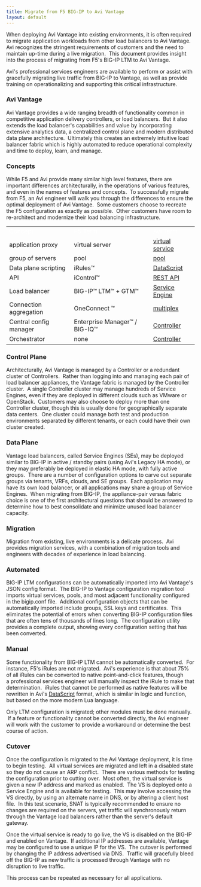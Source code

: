 ```yaml
---
title: Migrate from F5 BIG-IP to Avi Vantage
layout: default
---
```

When deploying Avi Vantage into existing environments, it is often required to migrate application workloads from other load balancers to Avi Vantage.  Avi recognizes the stringent requirements of customers and the need to maintain up-time during a live migration.  This document provides insight into the process of migrating from F5's BIG-IP LTM to Avi Vantage.

Avi's professional services engineers are available to perform or assist with gracefully migrating live traffic from BIG-IP to Vantage, as well as provide training on operationalizing and supporting this critical infrastructure.

### Avi Vantage

Avi Vantage provides a wide ranging breadth of functionality common in competitive application delivery controllers, or load balancers.  But it also extends the load balancer's capabilities and value by incorporating extensive analytics data, a centralized control plane and modern distributed data plane architecture.  Ultimately this creates an extremely intuitive load balancer fabric which is highly automated to reduce operational complexity and time to deploy, learn, and manage.

### Concepts

While F5 and Avi provide many similar high level features, there are important differences architecturally, in the operations of various features, and even in the names of features and concepts.  To successfully migrate from F5, an Avi engineer will walk you through the differences to ensure the optimal deployment of Avi Vantage.  Some customers choose to recreate the F5 configuration as exactly as possible.  Other customers have room to re-architect and modernize their load balancing infrastructure.

<table class=" table table-bordered table-hover">  
<tbody>          
<tr>    
<td><span style="color: white; font-size: medium;">Concept</span></td>
<td><span style="color: white; font-size: medium;">F5 Term</span></td>
<td><span style="color: white; font-size: medium;">Avi Term</span></td>
</tr>
<tr>    
<td>application proxy</td>
<td>virtual server</td>
<td><a href="/docs/16.3/architectural-overview/applications/virtual-services/create-virtual-service/">virtual service</a></td>
</tr>
<tr>    
<td>group of servers</td>
<td>pool</td>
<td><a href="/docs/16.3/architectural-overview/applications/pools/">pool</a></td>
</tr>
<tr>    
<td>Data plane scripting</td>
<td>iRules™</td>
<td><a href="/docs/16.3/datascript-guide/">DataScript</a></td>
</tr>
<tr>    
<td>API</td>
<td>iControl™</td>
<td><a href="/docs/latest/api-guide/overview.html">REST API</a></td>
</tr>
<tr>    
<td>Load balancer</td>
<td>BIG-IP™ LTM™ + GTM™</td>
<td><a href="/docs/16.3/architectural-overview/">Service Engine</a></td>
</tr>
<tr>    
<td>Connection aggregation</td>
<td>OneConnect ™</td>
<td><a href="/docs/16.3/connection-multiplex/">multiplex</a></td>
</tr>
<tr>    
<td>Central config manager</td>
<td>Enterprise Manager™ / BIG-IQ™</td>
<td><a href="/docs/16.3/architectural-overview/">Controller</a></td>
</tr>
<tr>    
<td>Orchestrator</td>
<td>none</td>
<td><a href="/docs/16.3/architectural-overview/">Controller</a></td>
</tr>
</tbody>
</table> 

### Control Plane

Architecturally, Avi Vantage is managed by a Controller or a redundant cluster of Controllers.  Rather than logging into and managing each pair of load balancer appliances, the Vantage fabric is managed by the Controller cluster.  A single Controller cluster may manage hundreds of Service Engines, even if they are deployed in different clouds such as VMware or OpenStack.  Customers may also choose to deploy more than one Controller cluster, though this is usually done for geographically separate data centers.  One cluster could manage both test and production environments separated by different tenants, or each could have their own cluster created.

### Data Plane

Vantage load balancers, called Service Engines (SEs), may be deployed similar to BIG-IP in active / standby pairs (using Avi's Legacy HA mode), or they may preferably be deployed in elastic HA mode, with fully active groups.  There are a number of configuration options to carve out separate groups via tenants, VRFs, clouds, and SE groups.  Each application may have its own load balancer, or all applications may share a group of Service Engines.  When migrating from BIG-IP, the appliance-pair versus fabric choice is one of the first architectural questions that should be answered to determine how to best consolidate and minimize unused load balancer capacity.

### Migration

Migration from existing, live environments is a delicate process.  Avi provides migration services, with a combination of migration tools and engineers with decades of experience in load balancing.

### Automated

BIG-IP LTM configurations can be automatically imported into Avi Vantage's JSON config format.  The BIG-IP to Vantage configuration migration tool imports virtual services, pools, and most adjacent functionality configured in the bigip.conf file.  Additional configuration objects that can be automatically imported include groups, SSL keys and certificates.  This eliminates the potential of errors when converting BIG-IP configuration files that are often tens of thousands of lines long.  The configuration utility provides a complete output, showing every configuration setting that has been converted.

### Manual

Some functionality from BIG-IP LTM cannot be automatically converted.  For instance, F5's iRules are not migrated.  Avi's experience is that about 75% of all iRules can be converted to native point-and-click features, though a professional services engineer will manually inspect the iRule to make that determination.  iRules that cannot be performed as native features will be rewritten in Avi's <a href="/docs/16.3/datascript-guide/">DataScript</a> format, which is similar in logic and function, but based on the more modern Lua language.

Only LTM configuration is migrated; other modules must be done manually.  If a feature or functionality cannot be converted directly, the Avi engineer will work with the customer to provide a workaround or determine the best course of action.

### Cutover

Once the configuration is migrated to the Avi Vantage deployment, it is time to begin testing.  All virtual services are migrated and left in a disabled state so they do not cause an ARP conflict.  There are various methods for testing the configuration prior to cutting over.  Most often, the virtual service is given a new IP address and marked as enabled.  The VS is deployed onto a Service Engine and is available for testing.  This may involve accessing the VS directly, by using an alternate name in DNS, or by altering a client host file.  In this test scenario, SNAT is typically recommended to ensure no changes are required on the servers, yet traffic will synchronously return through the Vantage load balancers rather than the server's default gateway.

Once the virtual service is ready to go live, the VS is disabled on the BIG-IP and enabled on Vantage.  If additional IP addresses are available, Vantage may be configured to use a unique IP for the VS.  The cutover is performed by changing the IP address advertised via DNS.  Traffic will gracefully bleed off the BIG-IP as new traffic is processed through Vantage with no disruption to live traffic.

This process can be repeated as necessary for all applications.

 

 
